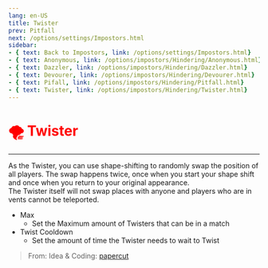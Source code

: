 ```yaml
---
lang: en-US
title: Twister
prev: Pitfall
next: /options/settings/Impostors.html
sidebar:
- { text: Back to Impostors, link: /options/settings/Impostors.html}
- { text: Anonymous, link: /options/impostors/Hindering/Anonymous.html}
- { text: Dazzler, link: /options/impostors/Hindering/Dazzler.html}
- { text: Devourer, link: /options/impostors/Hindering/Devourer.html}
- { text: Pifall, link: /options/impostors/Hindering/Pitfall.html}
- { text: Twister, link: /options/impostors/Hindering/Twister.html}
---
```


# <font color="red">🌪️ Twister</font> <Badge text="Hindering" type="tip" vertical="middle"/>
---

As the Twister, you can use shape-shifting to randomly swap the position of all players. The swap happens twice, once when you start your shape shift and once when you return to your original appearance.<br>
The Twister itself will not swap places with anyone and players who are in vents cannot be teleported.
* Max
  * Set the Maximum amount of Twisters that can be in a match
* Twist Cooldown
  * Set the amount of time the Twister needs to wait to Twist

> From: Idea & Coding: [papercut](https://github.com/lars-wu)
